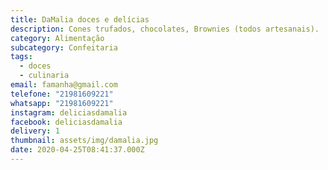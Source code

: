 ```yaml
---
title: DaMalia doces e delícias
description: Cones trufados, chocolates, Brownies (todos artesanais).
category: Alimentação
subcategory: Confeitaria
tags:
  - doces
  - culinaria
email: famanha@gmail.com
telefone: "21981609221"
whatsapp: "21981609221"
instagram: deliciasdamalia
facebook: deliciasdamalia
delivery: 1
thumbnail: assets/img/damalia.jpg
date: 2020-04-25T08:41:37.000Z
---
```

